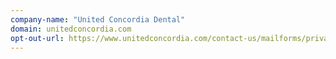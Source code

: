 ```yaml
---
company-name: "United Concordia Dental"
domain: unitedconcordia.com
opt-out-url: https://www.unitedconcordia.com/contact-us/mailforms/privacy.xhtml
---
```





